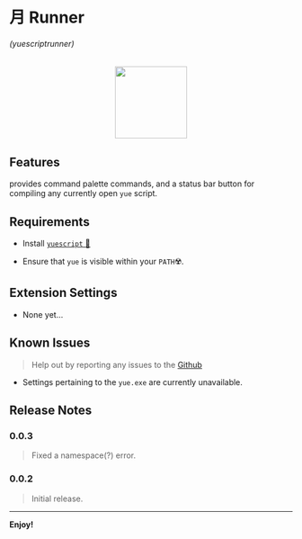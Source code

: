 # 月 Runner

###### (yuescriptrunner)

<center><img src="logo.ico" width=128 height=128></center>

## Features

provides command palette commands, and a status bar button
for compiling any currently open `yue` script.

## Requirements

- Install [`yuescript` 🔗](https://yuescript.org/)

- Ensure that `yue` is visible within your `PATH`☢️.

## Extension Settings

- None yet...

## Known Issues

> Help out by reporting any issues to the [Github](https://github.com/MTadder/YueRunner)

- Settings pertaining to the `yue.exe` are currently unavailable.

## Release Notes

### 0.0.3

> Fixed a namespace(?) error.

### 0.0.2

> Initial release.

---

**Enjoy!**
